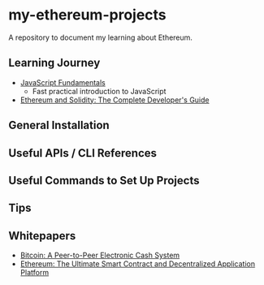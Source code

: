 # my-ethereum-projects
A repository to document my learning about Ethereum.

## Learning Journey
- [JavaScript Fundamentals](https://university.alchemy.com/overview/js)
    - Fast practical introduction to JavaScript
- [Ethereum and Solidity: The Complete Developer's Guide](https://www.udemy.com/course/ethereum-and-solidity-the-complete-developers-guide)

## General Installation

## Useful APIs / CLI References

## Useful Commands to Set Up Projects

## Tips

## Whitepapers
- [Bitcoin: A Peer-to-Peer Electronic Cash System](https://bitcoin.org/bitcoin.pdf)
- [Ethereum: The Ultimate Smart Contract and Decentralized Application Platform](https://ethereum.org/en/whitepaper/)

